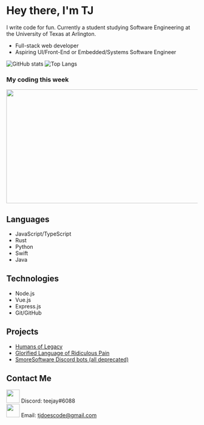 # Hey there, I'm TJ
I write code for fun. Currently a student studying Software Engineering at the University of Texas at Arlington.
* Full-stack web developer
* Aspiring UI/Front-End or Embedded/Systems Software Engineer

![GitHub stats](https://github-readme-stats.vercel.app/api?username=tjreigh&show_icons=true&theme=tokyonight)
![Top Langs](https://github-readme-stats.vercel.app/api/top-langs/?username=tjreigh&theme=tokyonight)


### My coding this week
<img src="https://wakatime.com/share/@TJDoesCode/716dfe71-b59e-44e3-a818-5becfad8657e.svg" width=600 height=300>

## Languages
* JavaScript/TypeScript
* Rust
* Python
* Swift
* Java

## Technologies
* Node.js
* Vue.js
* Express.js
* Git/GitHub

## Projects
* [Humans of Legacy](https://github.com/legacy-student-media/humans)
* [Glorified Language of Ridiculous Pain](https://github.com/tjdoescode/glorp)
* [SmoreSoftware Discord bots (all deprecated)](https://github.com/smoresoftware)

## Contact Me
<img src="https://discord.com/assets/2c21aeda16de354ba5334551a883b481.png" width=35 height=35> Discord: teejay#6088<br>
<img src="https://www.iconfinder.com/data/icons/email-51/48/25-512.png" width=35 height=35> Email: tjdoescode@gmail.com
